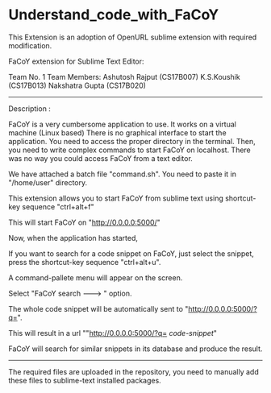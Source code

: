 # Understand_code_with_FaCoY
This Extension is an adoption of OpenURL sublime extension with required modification.

FaCoY extension for Sublime Text Editor:

Team No. 1
Team Members:
  Ashutosh Rajput (CS17B007)
  K.S.Koushik (CS17B013)
  Nakshatra Gupta (CS17B020)

------------------------------------------------------------------------------------------

Description : 

FaCoY is a very cumbersome application to use.
It works on a virtual machine (Linux based)
There is no graphical interface to start the application.
You need to access the proper directory in the terminal.
Then, you need to write complex commands to start FaCoY on localhost.
There was no way you could access FaCoY from a text editor.

We have attached a batch file "command.sh".
You need to paste it in "/home/user" directory.

This extension allows you to start FaCoY from sublime text 
using shortcut-key sequence "ctrl+alt+f"

This will start FaCoY on "http://0.0.0.0:5000/"

Now, when the application has started,

If you want to search for a code snippet on FaCoY,
just select the snippet, press the shortcut-key sequence "ctrl+alt+u".

A command-pallete menu will appear on the screen.

Select "FaCoY search ---> " option.

The whole code snippet will be automatically sent to "http://0.0.0.0:5000/?q=".

This will result in a url ""http://0.0.0.0:5000/?q= _code-snippet_"

FaCoY will search for similar snippets in its database and produce the result.

------------------------------------------------------------------------------------------

The required files are uploaded in the repository, you need to manually add these files to sublime-text installed packages.



